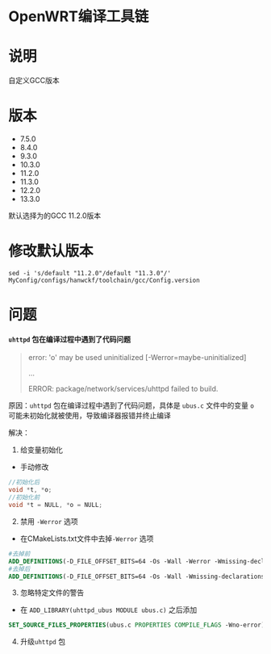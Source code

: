 # OpenWRT编译工具链

# 说明

自定义GCC版本

# 版本

- 7.5.0
- 8.4.0
- 9.3.0
- 10.3.0
- 11.2.0
- 11.3.0
- 12.2.0
- 13.3.0

默认选择为的GCC 11.2.0版本

# 修改默认版本

```shell
sed -i 's/default "11.2.0"/default "11.3.0"/' MyConfig/configs/hanwckf/toolchain/gcc/Config.version
```

# 问题

#### `uhttpd` 包在编译过程中遇到了代码问题

> error: 'o' may be used uninitialized [-Werror=maybe-uninitialized]
>
> ...
>
> ERROR: package/network/services/uhttpd failed to build.

原因：`uhttpd` 包在编译过程中遇到了代码问题，具体是 `ubus.c` 文件中的变量 `o` 可能未初始化就被使用，导致编译器报错并终止编译

解决：

1. 给变量初始化

- 手动修改

```c
//初始化后
void *t, *o;
//初始化前
void *t = NULL, *o = NULL;
```

2. 禁用 `-Werror` 选项

- 在CMakeLists.txt文件中去掉`-Werror` 选项

```cmake
#去掉前
ADD_DEFINITIONS(-D_FILE_OFFSET_BITS=64 -Os -Wall -Werror -Wmissing-declarations --std=gnu99 -g3)
#去掉后
ADD_DEFINITIONS(-D_FILE_OFFSET_BITS=64 -Os -Wall -Wmissing-declarations --std=gnu99 -g3)
```

3. 忽略特定文件的警告

- 在 `ADD_LIBRARY(uhttpd_ubus MODULE ubus.c)` 之后添加

```cmake
SET_SOURCE_FILES_PROPERTIES(ubus.c PROPERTIES COMPILE_FLAGS -Wno-error)
```

4. 升级`uhttpd` 包

